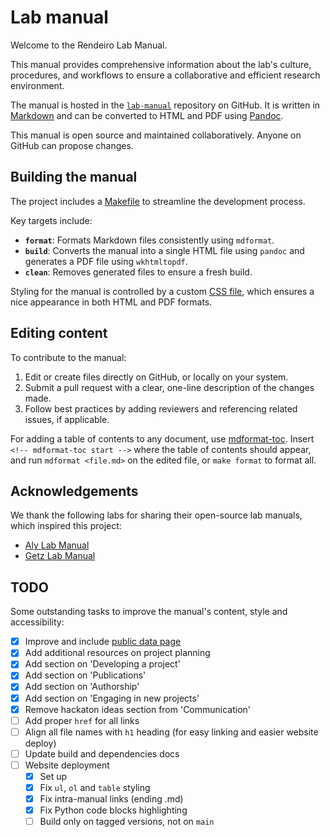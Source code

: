 <div style="page-break-after: always;"></div>

# Lab manual

Welcome to the Rendeiro Lab Manual.

This manual provides comprehensive information about the lab's culture, procedures, and workflows to ensure a collaborative and efficient research environment.

The manual is hosted in the [`lab-manual`](https://github.com/rendeirolab/lab-manual/) repository on GitHub. It is written in [Markdown](https://daringfireball.net/projects/markdown/) and can be converted to HTML and PDF using [Pandoc](https://pandoc.org/).

This manual is open source and maintained collaboratively. Anyone on GitHub can propose changes.

## Building the manual

The project includes a [Makefile](https://github.com/rendeirolab/lab-manual/blob/main/Makefile) to streamline the development process.

Key targets include:

- **`format`**: Formats Markdown files consistently using `mdformat`.
- **`build`**: Converts the manual into a single HTML file using `pandoc` and generates a PDF file using `wkhtmltopdf`.
- **`clean`**: Removes generated files to ensure a fresh build.

Styling for the manual is controlled by a custom [CSS file](assets/style.css), which ensures a nice appearance in both HTML and PDF formats.

## Editing content

To contribute to the manual:

1. Edit or create files directly on GitHub, or locally on your system.
2. Submit a pull request with a clear, one-line description of the changes made.
3. Follow best practices by adding reviewers and referencing related issues, if applicable.

For adding a table of contents to any document, use [mdformat-toc](https://github.com/hukkin/mdformat-toc). Insert ```<!-- mdformat-toc start -->``` where the table of contents should appear, and run `mdformat <file.md>` on the edited file, or `make format` to format all.

## Acknowledgements

We thank the following labs for sharing their open-source lab manuals, which inspired this project:

- [Aly Lab Manual](https://github.com/alylab/labmanual)
- [Getz Lab Manual](https://github.com/getzlab/getzlab.github.io)


## TODO

Some outstanding tasks to improve the manual's content, style and accessibility:

- [x] Improve and include [public data page](source/public_data.md)
- [x] Add additional resources on project planning
- [x] Add section on 'Developing a project'
- [x] Add section on 'Publications'
- [x] Add section on 'Authorship'
- [x] Add section on 'Engaging in new projects'
- [x] Remove hackaton ideas section from 'Communication'
- [ ] Add proper `href` for all links
- [ ] Align all file names with `h1` heading (for easy linking and easier website deploy)
- [ ] Update build and dependencies docs
- [ ] Website deployment
    - [x] Set up
    - [x] Fix `ul`, `ol` and `table` styling
    - [x] Fix intra-manual links (ending .md)
    - [x] Fix Python code blocks highlighting
    - [ ] Build only on tagged versions, not on `main`
